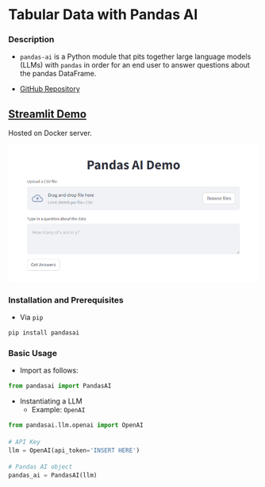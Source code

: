 # Tabular Data with Pandas AI

### Description

- `pandas-ai` is a Python module that pits together large language models (LLMs) with `pandas` in order for an end user to answer questions about the pandas DataFrame.

- [GitHub Repository](https://github.com/gventuri/pandas-ai)

## [Streamlit Demo](http://209.182.236.218:8378/)
Hosted on Docker server. 

![Pandas AI Demo website screenshot](docs/imgs/Screenshot%202023-11-02%20224950.png)

### Installation and Prerequisites

- Via `pip`

```bash
pip install pandasai
```

### Basic Usage

- Import as follows:

```python
from pandasai import PandasAI
```

- Instantiating a LLM
  - Example: `OpenAI`

```python
from pandasai.llm.openai import OpenAI

# API Key
llm = OpenAI(api_token='INSERT HERE')

# Pandas AI object
pandas_ai = PandasAI(llm)
```
